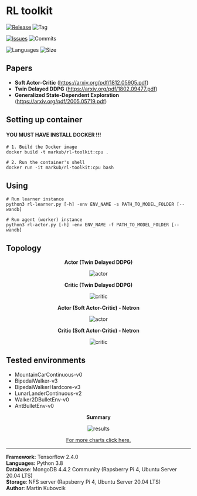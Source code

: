 # RL toolkit

[![Release](https://img.shields.io/github/release/markub3327/rl-toolkit)](https://github.com/markub3327/rl-toolkit/releases)
![Tag](https://img.shields.io/github/v/tag/markub3327/rl-toolkit)

[![Issues](https://img.shields.io/github/issues/markub3327/rl-toolkit)](https://github.com/markub3327/rl-toolkit/issues)
![Commits](https://img.shields.io/github/commit-activity/w/markub3327/rl-toolkit)

![Languages](https://img.shields.io/github/languages/count/markub3327/rl-toolkit)
![Size](https://img.shields.io/github/repo-size/markub3327/rl-toolkit)

## Papers

  * **Soft Actor-Critic** (https://arxiv.org/pdf/1812.05905.pdf)
  * **Twin Delayed DDPG** (https://arxiv.org/pdf/1802.09477.pdf)
  * **Generalized State-Dependent Exploration** (https://arxiv.org/pdf/2005.05719.pdf)

## Setting up container

#### YOU MUST HAVE INSTALL DOCKER !!!

```shell
# 1. Build the Docker image
docker build -t markub/rl-toolkit:cpu .

# 2. Run the container's shell
docker run -it markub/rl-toolkit:cpu bash
```

## Using

```shell
# Run learner instance
python3 rl-learner.py [-h] -env ENV_NAME -s PATH_TO_MODEL_FOLDER [--wandb]

# Run agent (worker) instance
python3 rl-actor.py [-h] -env ENV_NAME -f PATH_TO_MODEL_FOLDER [--wandb]
```

## Topology

<p align="center"><b>Actor (Twin Delayed DDPG)</b></p>
<p align="center">
  <img src="img/model_A_TD3.png" alt="actor">
</p>

<p align="center"><b>Critic (Twin Delayed DDPG)</b></p>
<p align="center">
  <img src="img/model_C_TD3.png" alt="critic">
</p>

<p align="center"><b>Actor (Soft Actor-Critic) - Netron</b></p>
<p align="center">
  <img src="img/model_A_SAC.png" alt="actor">
</p>

<p align="center"><b>Critic (Soft Actor-Critic) - Netron</b></p>
<p align="center">
  <img src="img/model_C_SAC.png" alt="critic">
</p>

## Tested environments
  
  * MountainCarContinuous-v0
  * BipedalWalker-v3
  * BipedalWalkerHardcore-v3
  * LunarLanderContinuous-v2
  * Walker2DBulletEnv-v0
  * AntBulletEnv-v0

<p align="center"><b>Summary</b></p>
<p align="center">
  <img src="img/results.png" alt="results">
</p>
<p align="center"><a href="https://wandb.ai/markub/rl-toolkit/" target="_blank">For more charts click here.</a></p>


----------------------------------

**Framework:** Tensorflow 2.4.0
<br>
**Languages:** Python 3.8
<br>
**Database**: MongoDB 4.4.2 Community (Rapsberry Pi 4, Ubuntu Server 20.04 LTS)
<br>
**Storage**: NFS server (Rapsberry Pi 4, Ubuntu Server 20.04 LTS)
<br>
**Author**: Martin Kubovcik
